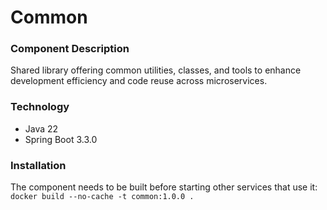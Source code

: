 # Common

### Component Description
Shared library offering common utilities, classes, and tools to enhance development efficiency and code reuse across microservices.

### Technology
- Java 22
- Spring Boot 3.3.0

### Installation
The component needs to be built before starting other services that use it: \
`docker build --no-cache -t common:1.0.0 .`